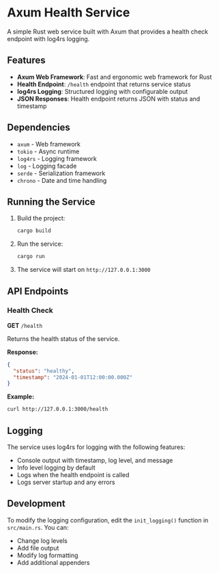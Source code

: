 # Axum Health Service

A simple Rust web service built with Axum that provides a health check endpoint with log4rs logging.

## Features

- **Axum Web Framework**: Fast and ergonomic web framework for Rust
- **Health Endpoint**: `/health` endpoint that returns service status
- **log4rs Logging**: Structured logging with configurable output
- **JSON Responses**: Health endpoint returns JSON with status and timestamp

## Dependencies

- `axum` - Web framework
- `tokio` - Async runtime
- `log4rs` - Logging framework
- `log` - Logging facade
- `serde` - Serialization framework
- `chrono` - Date and time handling

## Running the Service

1. Build the project:
   ```bash
   cargo build
   ```

2. Run the service:
   ```bash
   cargo run
   ```

3. The service will start on `http://127.0.0.1:3000`

## API Endpoints

### Health Check

**GET** `/health`

Returns the health status of the service.

**Response:**
```json
{
  "status": "healthy",
  "timestamp": "2024-01-01T12:00:00.000Z"
}
```

**Example:**
```bash
curl http://127.0.0.1:3000/health
```

## Logging

The service uses log4rs for logging with the following features:
- Console output with timestamp, log level, and message
- Info level logging by default
- Logs when the health endpoint is called
- Logs server startup and any errors

## Development

To modify the logging configuration, edit the `init_logging()` function in `src/main.rs`. You can:
- Change log levels
- Add file output
- Modify log formatting
- Add additional appenders

